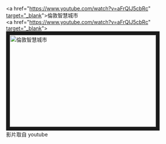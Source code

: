 <a href="https://www.youtube.com/watch?v=aFrQIJ5cbRc" [target="_blank](https://www.youtube.com/watch?v=aFrQIJ5cbRc)">倫敦智慧城市</a><br>
<a href="https://www.youtube.com/watch?v=aFrQIJ5cbRc" [target="_blank](https://www.youtube.com/watch?v=aFrQIJ5cbRc)"><img src="https://www.youtube.com/watch?v=aFrQIJ5cbRc" 
alt="倫敦智慧城市" width="400" height="250" border="10" /></a>
<br>影片取自 youtube

<br><br><br>
